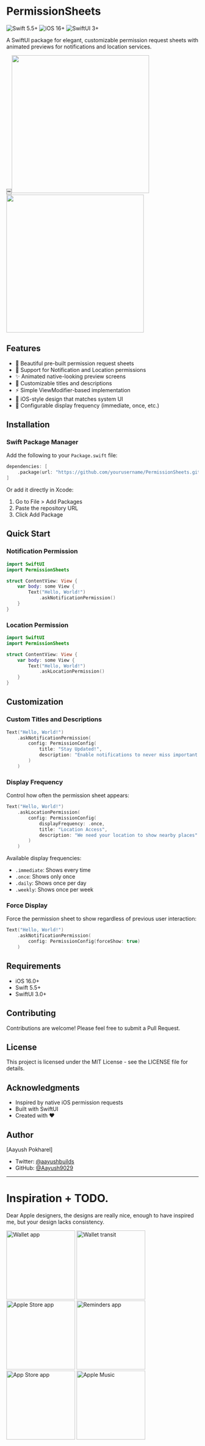# PermissionSheets

![Swift 5.5+](https://img.shields.io/badge/Swift-5.5%2B-orange)
![iOS 16+](https://img.shields.io/badge/iOS-15.0%2B-blue)
![SwiftUI 3+](https://img.shields.io/badge/SwiftUI-3.0%2B-red)


A SwiftUI package for elegant, customizable permission request sheets with animated previews for notifications and location services.

￼<img src="https://github.com/user-attachments/assets/9f42bb50-45ea-4792-8635-f3aeabbf4dd1" width="360"> <img src="https://github.com/user-attachments/assets/16a6f5aa-c166-4030-a089-2959d24e927a" width="360">


## Features

- 🎨 Beautiful pre-built permission request sheets
- 🔔 Support for Notification and Location permissions
- ✨ Animated native-looking preview screens
- 🎯 Customizable titles and descriptions
- ⚡️ Simple ViewModifier-based implementation
- 📱 iOS-style design that matches system UI
- 🔄 Configurable display frequency (immediate, once, etc.)

## Installation

### Swift Package Manager

Add the following to your `Package.swift` file:

```swift
dependencies: [
    .package(url: "https://github.com/yourusername/PermissionSheets.git", from: "1.0.0")
]
```

Or add it directly in Xcode:
1. Go to File > Add Packages
2. Paste the repository URL
3. Click Add Package

## Quick Start

### Notification Permission

```swift
import SwiftUI
import PermissionSheets

struct ContentView: View {
    var body: some View {
        Text("Hello, World!")
            .askNotificationPermission()
    }
}
```

### Location Permission

```swift
import SwiftUI
import PermissionSheets

struct ContentView: View {
    var body: some View {
        Text("Hello, World!")
            .askLocationPermission()
    }
}
```

## Customization

### Custom Titles and Descriptions

```swift
Text("Hello, World!")
    .askNotificationPermission(
        config: PermissionConfig(
            title: "Stay Updated!",
            description: "Enable notifications to never miss important updates"
        )
    )
```

### Display Frequency

Control how often the permission sheet appears:

```swift
Text("Hello, World!")
    .askLocationPermission(
        config: PermissionConfig(
            displayFrequency: .once,
            title: "Location Access",
            description: "We need your location to show nearby places"
        )
    )
```

Available display frequencies:
- `.immediate`: Shows every time
- `.once`: Shows only once
- `.daily`: Shows once per day
- `.weekly`: Shows once per week

### Force Display

Force the permission sheet to show regardless of previous user interaction:

```swift
Text("Hello, World!")
    .askNotificationPermission(
        config: PermissionConfig(forceShow: true)
    )
```

## Requirements

- iOS 16.0+
- Swift 5.5+
- SwiftUI 3.0+

## Contributing

Contributions are welcome! Please feel free to submit a Pull Request.

## License

This project is licensed under the MIT License - see the LICENSE file for details.

## Acknowledgments

- Inspired by native iOS permission requests
- Built with SwiftUI
- Created with ❤️

## Author

[Aayush Pokharel]
- Twitter: [@aayushbuilds](https://twitter.com/aayushbuilds)
- GitHub: [@Aayush9029](https://github.com/Aayush9029)


----
# Inspiration + TODO.

Dear Apple designers, the designs are really nice, enough to have inspired me, but your design lacks consistency.

<img src="https://github.com/user-attachments/assets/195927cb-4cd5-4bc3-b70e-57d0e8c06d5a" width="180" alt="Wallet app">
<img src="https://github.com/user-attachments/assets/f57ec104-7cec-43aa-93e2-834f0a318550" width="180" alt="Wallet transit">
<img src="https://github.com/user-attachments/assets/f028bb30-f52e-4522-ad48-c83839cfda03" width="180" alt="Apple Store app">
<img src="https://github.com/user-attachments/assets/b444e187-bc31-44b8-92f6-8bcbe5289833" width="180" alt="Reminders app">
<img src="https://github.com/user-attachments/assets/902fdc3d-ccf6-49fe-83d3-3e260aab9245" width="180" alt="App Store app">
<img src="https://github.com/user-attachments/assets/a29a5fdf-7a8c-4e51-8b27-97db6a0d3fd1" width="180" alt="Apple Music">
